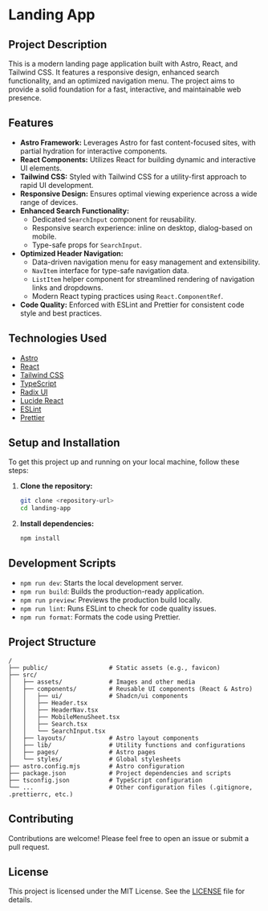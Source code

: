# Landing App

## Project Description

This is a modern landing page application built with Astro, React, and Tailwind CSS. It features a responsive design, enhanced search functionality, and an optimized navigation menu. The project aims to provide a solid foundation for a fast, interactive, and maintainable web presence.

## Features

- **Astro Framework:** Leverages Astro for fast content-focused sites, with partial hydration for interactive components.
- **React Components:** Utilizes React for building dynamic and interactive UI elements.
- **Tailwind CSS:** Styled with Tailwind CSS for a utility-first approach to rapid UI development.
- **Responsive Design:** Ensures optimal viewing experience across a wide range of devices.
- **Enhanced Search Functionality:**
  - Dedicated `SearchInput` component for reusability.
  - Responsive search experience: inline on desktop, dialog-based on mobile.
  - Type-safe props for `SearchInput`.
- **Optimized Header Navigation:**
  - Data-driven navigation menu for easy management and extensibility.
  - `NavItem` interface for type-safe navigation data.
  - `ListItem` helper component for streamlined rendering of navigation links and dropdowns.
  - Modern React typing practices using `React.ComponentRef`.
- **Code Quality:** Enforced with ESLint and Prettier for consistent code style and best practices.

## Technologies Used

- [Astro](https://astro.build/)
- [React](https://react.dev/)
- [Tailwind CSS](https://tailwindcss.com/)
- [TypeScript](https://www.typescriptlang.org/)
- [Radix UI](https://www.radix-ui.com/)
- [Lucide React](https://lucide.dev/)
- [ESLint](https://eslint.org/)
- [Prettier](https://prettier.io/)

## Setup and Installation

To get this project up and running on your local machine, follow these steps:

1.  **Clone the repository:**
    ```bash
    git clone <repository-url>
    cd landing-app
    ```
2.  **Install dependencies:**
    ```bash
    npm install
    ```

## Development Scripts

- `npm run dev`: Starts the local development server.
- `npm run build`: Builds the production-ready application.
- `npm run preview`: Previews the production build locally.
- `npm run lint`: Runs ESLint to check for code quality issues.
- `npm run format`: Formats the code using Prettier.

## Project Structure

```text
/
├── public/                 # Static assets (e.g., favicon)
├── src/
│   ├── assets/             # Images and other media
│   ├── components/         # Reusable UI components (React & Astro)
│   │   ├── ui/             # Shadcn/ui components
│   │   ├── Header.tsx
│   │   ├── HeaderNav.tsx
│   │   ├── MobileMenuSheet.tsx
│   │   ├── Search.tsx
│   │   └── SearchInput.tsx
│   ├── layouts/            # Astro layout components
│   ├── lib/                # Utility functions and configurations
│   ├── pages/              # Astro pages
│   └── styles/             # Global stylesheets
├── astro.config.mjs        # Astro configuration
├── package.json            # Project dependencies and scripts
├── tsconfig.json           # TypeScript configuration
└── ...                     # Other configuration files (.gitignore, .prettierrc, etc.)
```

## Contributing

Contributions are welcome! Please feel free to open an issue or submit a pull request.

## License

This project is licensed under the MIT License. See the [LICENSE](LICENSE) file for details.